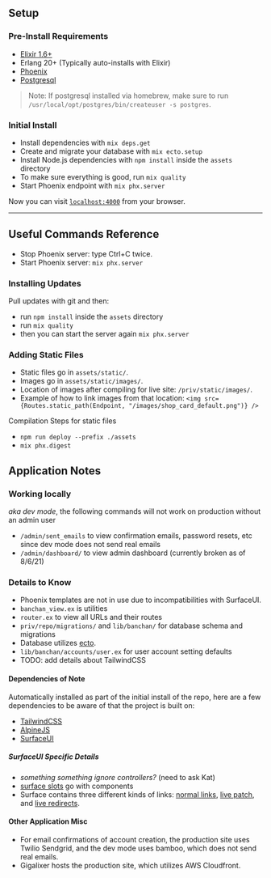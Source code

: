 ## Setup

### Pre-Install Requirements
- [Elixir 1.6+](https://elixir-lang.org/install.html)
- Erlang 20+ (Typically auto-installs with Elixir)
- [Phoenix](https://hexdocs.pm/phoenix/installation.html)
- [Postgresql](https://wiki.postgresql.org/wiki/Detailed_installation_guides)

> Note: If postgresql installed via homebrew, make sure to run `/usr/local/opt/postgres/bin/createuser -s postgres`.

### Initial Install
- Install dependencies with `mix deps.get`
- Create and migrate your database with `mix ecto.setup`
- Install Node.js dependencies with `npm install` inside the `assets` directory
- To make sure everything is good, run `mix quality`
- Start Phoenix endpoint with `mix phx.server`

Now you can visit [`localhost:4000`](http://localhost:4000) from your browser.

***

## Useful Commands Reference

- Stop Phoenix server: type Ctrl+C twice.
- Start Phoenix server: `mix phx.server`

### Installing Updates
Pull updates with git and then:
- run `npm install` inside the `assets` directory
- run `mix quality`
- then you can start the server again `mix phx.server`

### Adding Static Files

- Static files go in `assets/static/`.
- Images go in `assets/static/images/`.
- Location of images after compiling for live site: `/priv/static/images/`. 
- Example of how to link images from that location: `<img src={Routes.static_path(Endpoint, "/images/shop_card_default.png")} />`

Compilation Steps for static files
- `npm run deploy --prefix ./assets`
- `mix phx.digest`

## Application Notes

### Working locally 
_aka dev mode_, the following commands will not work on production without an admin user
- `/admin/sent_emails` to view confirmation emails, password resets, etc since dev mode does not send real emails
- `/admin/dashboard/` to view admin dashboard (currently broken as of 8/6/21)

### Details to Know 
- Phoenix templates are not in use due to incompatibilities with SurfaceUI.
- `banchan_view.ex` is utilities
- `router.ex` to view all URLs and their routes
- `priv/repo/migrations/` and `lib/banchan/` for database schema and migrations
- Database utilizes [ecto](https://hexdocs.pm/ecto/Ecto.html).
- `lib/banchan/accounts/user.ex` for user account setting defaults
- TODO: add details about TailwindCSS

#### Dependencies of Note
Automatically installed as part of the initial install of the repo, here are a few dependencies to be aware of that the project is built on:
- [TailwindCSS](https://tailwindcss.com/)
- [AlpineJS](https://alpinejs.dev/)
- [SurfaceUI](https://surface-ui.org/)

##### SurfaceUI Specific Details 
- _something something ignore controllers?_ (need to ask Kat)
- [surface slots](https://surface-ui.org/slots) go with components
- Surface contains three different kinds of links: [normal links](https://surface-ui.org/builtincomponents/Link), [live patch](https://surface-ui.org/builtincomponents/LivePatch), and [live redirects](https://surface-ui.org/builtincomponents/LiveRedirect).

#### Other Application Misc
- For email confirmations of account creation, the production site uses Twilio Sendgrid, and the dev mode uses bamboo, which does not send real emails.
- Gigalixer hosts the production site, which utilizes AWS Cloudfront.